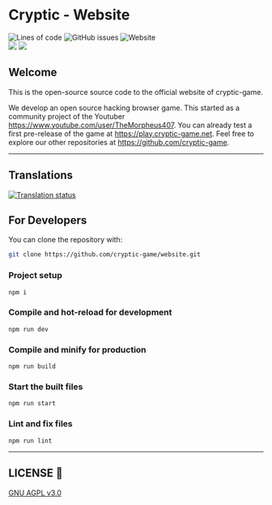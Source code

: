 # Cryptic - Website
![Lines of code](https://img.shields.io/tokei/lines/github/cryptic-game/website?style=flat-square)
![GitHub issues](https://img.shields.io/github/issues/cryptic-game/website?color=green&style=flat-square)
![Website](https://img.shields.io/website?down_color=red&down_message=offline&style=flat-square&up_message=online&url=https%3A%2F%2Fcryptic-game.net)   
![](https://img.shields.io/badge/For%20the-Community-orange?style=for-the-badge)
![](https://img.shields.io/badge/By%20the-Community-brightgreen?style=for-the-badge)
## Welcome

This is the open-source source code to the official website of cryptic-game.

We develop an open source hacking browser game. This started as a community project of the Youtuber https://www.youtube.com/user/TheMorpheus407. You can already test a first pre-release of the game at https://play.cryptic-game.net. Feel free to explore our other repositories at https://github.com/cryptic-game.

___

## Translations

[![Translation status](http://weblate.cryptic-game.net/widgets/cryptic/-/website/multi-auto.svg)](http://weblate.cryptic-game.net/engage/cryptic/)

## For Developers

You can clone the repository with:

```bash
git clone https://github.com/cryptic-game/website.git
```

### Project setup
```
npm i
```

### Compile and hot-reload for development
```
npm run dev
```

### Compile and minify for production
```
npm run build
```

### Start the built files
```
npm run start
```

### Lint and fix files
```
npm run lint
```

___

## LICENSE :scroll:

[GNU AGPL v3.0](LICENSE) 
